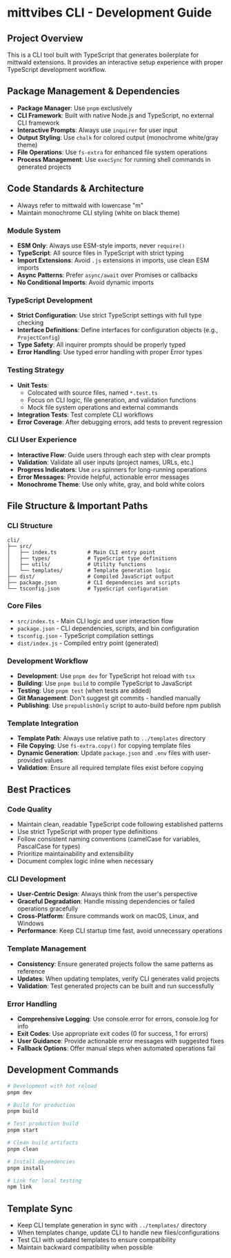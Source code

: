 # mittvibes CLI - Development Guide

## Project Overview
This is a CLI tool built with TypeScript that generates boilerplate for mittwald extensions. It provides an interactive setup experience with proper TypeScript development workflow.

## Package Management & Dependencies
- **Package Manager**: Use `pnpm` exclusively
- **CLI Framework**: Built with native Node.js and TypeScript, no external CLI framework
- **Interactive Prompts**: Always use `inquirer` for user input
- **Output Styling**: Use `chalk` for colored output (monochrome white/gray theme)
- **File Operations**: Use `fs-extra` for enhanced file system operations
- **Process Management**: Use `execSync` for running shell commands in generated projects

## Code Standards & Architecture
- Always refer to mittwald with lowercase "m"
- Maintain monochrome CLI styling (white on black theme)

### Module System
- **ESM Only**: Always use ESM-style imports, never `require()`
- **TypeScript**: All source files in TypeScript with strict typing
- **Import Extensions**: Avoid `.js` extensions in imports, use clean ESM imports
- **Async Patterns**: Prefer `async/await` over Promises or callbacks
- **No Conditional Imports**: Avoid dynamic imports

### TypeScript Development
- **Strict Configuration**: Use strict TypeScript settings with full type checking
- **Interface Definitions**: Define interfaces for configuration objects (e.g., `ProjectConfig`)
- **Type Safety**: All inquirer prompts should be properly typed
- **Error Handling**: Use typed error handling with proper Error types

### Testing Strategy
- **Unit Tests**:
  - Colocated with source files, named `*.test.ts`
  - Focus on CLI logic, file generation, and validation functions
  - Mock file system operations and external commands
- **Integration Tests**: Test complete CLI workflows
- **Error Coverage**: After debugging errors, add tests to prevent regression

### CLI User Experience
- **Interactive Flow**: Guide users through each step with clear prompts
- **Validation**: Validate all user inputs (project names, URLs, etc.)
- **Progress Indicators**: Use `ora` spinners for long-running operations
- **Error Messages**: Provide helpful, actionable error messages
- **Monochrome Theme**: Use only white, gray, and bold white colors

## File Structure & Important Paths

### CLI Structure
```
cli/
├── src/
│   ├── index.ts          # Main CLI entry point
│   ├── types/            # TypeScript type definitions
│   ├── utils/            # Utility functions
│   └── templates/        # Template generation logic
├── dist/                 # Compiled JavaScript output
├── package.json          # CLI dependencies and scripts
└── tsconfig.json         # TypeScript configuration
```

### Core Files
- `src/index.ts` - Main CLI logic and user interaction flow
- `package.json` - CLI dependencies, scripts, and bin configuration
- `tsconfig.json` - TypeScript compilation settings
- `dist/index.js` - Compiled entry point (generated)

### Development Workflow
- **Development**: Use `pnpm dev` for TypeScript hot reload with `tsx`
- **Building**: Use `pnpm build` to compile TypeScript to JavaScript
- **Testing**: Use `pnpm test` (when tests are added)
- **Git Management**: Don't suggest git commits - handled manually
- **Publishing**: Use `prepublishOnly` script to auto-build before npm publish

### Template Integration
- **Template Path**: Always use relative path to `../templates` directory
- **File Copying**: Use `fs-extra.copy()` for copying template files
- **Dynamic Generation**: Update `package.json` and `.env` files with user-provided values
- **Validation**: Ensure all required template files exist before copying

## Best Practices

### Code Quality
- Maintain clean, readable TypeScript code following established patterns
- Use strict TypeScript with proper type definitions
- Follow consistent naming conventions (camelCase for variables, PascalCase for types)
- Prioritize maintainability and extensibility
- Document complex logic inline when necessary

### CLI Development
- **User-Centric Design**: Always think from the user's perspective
- **Graceful Degradation**: Handle missing dependencies or failed operations gracefully
- **Cross-Platform**: Ensure commands work on macOS, Linux, and Windows
- **Performance**: Keep CLI startup time fast, avoid unnecessary operations

### Template Management
- **Consistency**: Ensure generated projects follow the same patterns as reference
- **Updates**: When updating templates, verify CLI generates valid projects
- **Validation**: Test generated projects can be built and run successfully

### Error Handling
- **Comprehensive Logging**: Use console.error for errors, console.log for info
- **Exit Codes**: Use appropriate exit codes (0 for success, 1 for errors)
- **User Guidance**: Provide actionable error messages with suggested fixes
- **Fallback Options**: Offer manual steps when automated operations fail

## Development Commands

```bash
# Development with hot reload
pnpm dev

# Build for production
pnpm build

# Test production build
pnpm start

# Clean build artifacts
pnpm clean

# Install dependencies
pnpm install

# Link for local testing
npm link
```

## Template Sync
- Keep CLI template generation in sync with `../templates/` directory
- When templates change, update CLI to handle new files/configurations
- Test CLI with updated templates to ensure compatibility
- Maintain backward compatibility when possible